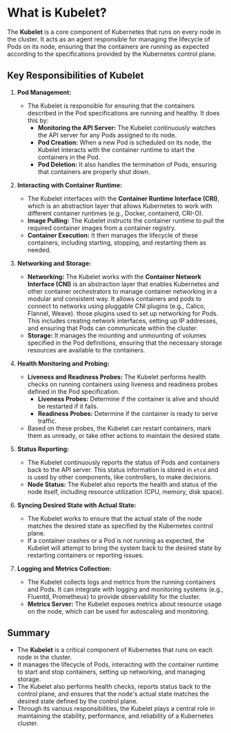 # What is Kubelet?

The **Kubelet** is a core component of Kubernetes that runs on every node in the cluster. It acts as an agent responsible for managing the lifecycle of Pods on its node, ensuring that the containers are running as expected according to the specifications provided by the Kubernetes control plane.

## Key Responsibilities of Kubelet

1. **Pod Management:**

   - The Kubelet is responsible for ensuring that the containers described in the Pod specifications are running and healthy. It does this by:
     - **Monitoring the API Server:** The Kubelet continuously watches the API server for any Pods assigned to its node.
     - **Pod Creation:** When a new Pod is scheduled on its node, the Kubelet interacts with the container runtime to start the containers in the Pod.
     - **Pod Deletion:** It also handles the termination of Pods, ensuring that containers are properly shut down.

2. **Interacting with Container Runtime:**

   - The Kubelet interfaces with the **Container Runtime Interface (CRI)**, which is an abstraction layer that allows Kubernetes to work with different container runtimes (e.g., Docker, containerd, CRI-O).
   - **Image Pulling:** The Kubelet instructs the container runtime to pull the required container images from a container registry.
   - **Container Execution:** It then manages the lifecycle of these containers, including starting, stopping, and restarting them as needed.

3. **Networking and Storage:**

   - **Networking:** The Kubelet works with the **Container Network Interface (CNI)** is an abstraction layer that enables Kubernetes and other container orchestrators to manage container networking in a modular and consistent way. It allows containers and pods to connect to networks using pluggable CNI plugins (e.g., Calico, Flannel, Weave). those plugins used to set up networking for Pods. This includes creating network interfaces, setting up IP addresses, and ensuring that Pods can communicate within the cluster.
   - **Storage:** It manages the mounting and unmounting of volumes specified in the Pod definitions, ensuring that the necessary storage resources are available to the containers.

4. **Health Monitoring and Probing:**

   - **Liveness and Readiness Probes:** The Kubelet performs health checks on running containers using liveness and readiness probes defined in the Pod specification.
     - **Liveness Probes:** Determine if the container is alive and should be restarted if it fails.
     - **Readiness Probes:** Determine if the container is ready to serve traffic.
   - Based on these probes, the Kubelet can restart containers, mark them as unready, or take other actions to maintain the desired state.

5. **Status Reporting:**

   - The Kubelet continuously reports the status of Pods and containers back to the API server. This status information is stored in `etcd` and is used by other components, like controllers, to make decisions.
   - **Node Status:** The Kubelet also reports the health and status of the node itself, including resource utilization (CPU, memory, disk space).

6. **Syncing Desired State with Actual State:**

   - The Kubelet works to ensure that the actual state of the node matches the desired state as specified by the Kubernetes control plane.
   - If a container crashes or a Pod is not running as expected, the Kubelet will attempt to bring the system back to the desired state by restarting containers or reporting issues.

7. **Logging and Metrics Collection:**
   - The Kubelet collects logs and metrics from the running containers and Pods. It can integrate with logging and monitoring systems (e.g., Fluentd, Prometheus) to provide observability for the cluster.
   - **Metrics Server:** The Kubelet exposes metrics about resource usage on the node, which can be used for autoscaling and monitoring.

## Summary

- The **Kubelet** is a critical component of Kubernetes that runs on each node in the cluster.
- It manages the lifecycle of Pods, interacting with the container runtime to start and stop containers, setting up networking, and managing storage.
- The Kubelet also performs health checks, reports status back to the control plane, and ensures that the node's actual state matches the desired state defined by the control plane.
- Through its various responsibilities, the Kubelet plays a central role in maintaining the stability, performance, and reliability of a Kubernetes cluster.
